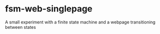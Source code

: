 # fsm-web-singlepage
A small experiment with a finite state machine and a webpage transitioning between states
